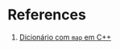 # References
1. [Dicionário com `map` em C++](https://www.delftstack.com/pt/howto/cpp/cpp-create-a-dictionary/)